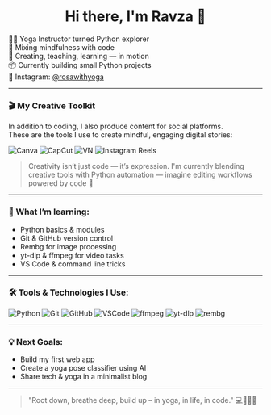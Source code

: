 <h1 align="center">Hi there, I'm Ravza 👋</h1>

🧘‍♀️ Yoga Instructor turned Python explorer  
🌿 Mixing mindfulness with code  
🎥 Creating, teaching, learning — in motion  
📦 Currently building small Python projects  
📸 Instagram: [@rosawithyoga](https://www.instagram.com/rosawithyoga/) 

---

### 🎬 My Creative Toolkit

In addition to coding, I also produce content for social platforms.  
These are the tools I use to create mindful, engaging digital stories:

![Canva](https://img.shields.io/badge/Canva-00C4CC?style=for-the-badge&logo=canva&logoColor=white)
![CapCut](https://img.shields.io/badge/CapCut-000000?style=for-the-badge&logo=capcut&logoColor=white)
![VN](https://img.shields.io/badge/VN%20Editor-black?style=for-the-badge)
![Instagram Reels](https://img.shields.io/badge/Reels-833AB4?style=for-the-badge&logo=instagram&logoColor=white)

> Creativity isn’t just code — it’s expression.
> I'm currently blending creative tools with Python automation — imagine editing workflows powered by code 🤯
---

### 🧠 What I’m learning:
- Python basics & modules
- Git & GitHub version control
- Rembg for image processing
- yt-dlp & ffmpeg for video tasks
- VS Code & command line tricks
---

### 🛠️ Tools & Technologies I Use:

![Python](https://img.shields.io/badge/Python-3776AB?style=for-the-badge&logo=python&logoColor=white)
![Git](https://img.shields.io/badge/Git-F05032?style=for-the-badge&logo=git&logoColor=white)
![GitHub](https://img.shields.io/badge/GitHub-181717?style=for-the-badge&logo=github&logoColor=white)
![VSCode](https://img.shields.io/badge/VS_Code-007ACC?style=for-the-badge&logo=visual%20studio%20code&logoColor=white)
![ffmpeg](https://img.shields.io/badge/ffmpeg-007808?style=for-the-badge&logo=ffmpeg&logoColor=white)
![yt-dlp](https://img.shields.io/badge/yt--dlp-000000?style=for-the-badge&logo=youtube&logoColor=red)
![rembg](https://img.shields.io/badge/rembg-image--processing-lightgrey?style=for-the-badge)

---

### 💡 Next Goals:
- Build my first web app
- Create a yoga pose classifier using AI
- Share tech & yoga in a minimalist blog

---

> "Root down, breathe deep, build up – in yoga, in life, in code." 💻🧘‍♀️🌱
